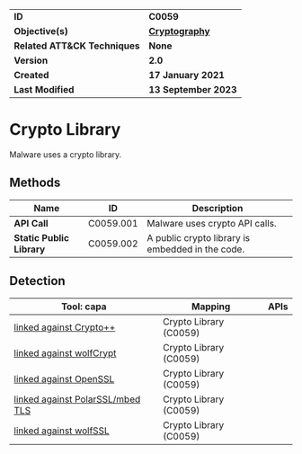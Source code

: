 <table>
<tr>
<td><b>ID</b></td>
<td><b>C0059</b></td>
</tr>
<tr>
<td><b>Objective(s)</b></td>
<td><b><a href="../cryptography">Cryptography</a></b></td>
</tr>
<tr>
<td><b>Related ATT&CK Techniques</b></td>
<td><b>None</b></td>
</tr>
<tr>
<td><b>Version</b></td>
<td><b>2.0</b></td>
</tr>
<tr>
<td><b>Created</b></td>
<td><b>17 January 2021</b></td>
</tr>
<tr>
<td><b>Last Modified</b></td>
<td><b>13 September 2023</b></td>
</tr>
</table>


# Crypto Library

Malware uses a crypto library.

## Methods

|Name|ID|Description|
|---|---|---|
|**API Call**|C0059.001|Malware uses crypto API calls.|
|**Static Public Library**|C0059.002|A public crypto library is embedded in the code.|

## Detection

|Tool: capa|Mapping|APIs|
|---|---|---|
|[linked against Crypto++](https://github.com/mandiant/capa-rules/blob/master/linking/static/cryptopp/linked-against-crypto.yml)|Crypto Library (C0059)| |
|[linked against wolfCrypt](https://github.com/mandiant/capa-rules/blob/master/linking/static/wolfcrypt/linked-against-wolfcrypt.yml)|Crypto Library (C0059)| |
|[linked against OpenSSL](https://github.com/mandiant/capa-rules/blob/master/linking/static/openssl/linked-against-openssl.yml)|Crypto Library (C0059)| |
|[linked against PolarSSL/mbed TLS](https://github.com/mandiant/capa-rules/blob/master/linking/static/polarssl/linked-against-polarsslmbed-tls.yml)|Crypto Library (C0059)| |
|[linked against wolfSSL](https://github.com/mandiant/capa-rules/blob/master/linking/static/wolfssl/linked-against-wolfssl.yml)|Crypto Library (C0059)| |
